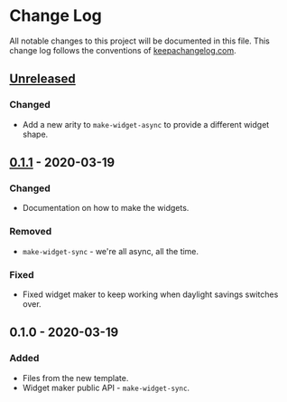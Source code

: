 # Change Log
All notable changes to this project will be documented in this file. This change log follows the conventions of [keepachangelog.com](http://keepachangelog.com/).

## [Unreleased]
### Changed
- Add a new arity to `make-widget-async` to provide a different widget shape.

## [0.1.1] - 2020-03-19
### Changed
- Documentation on how to make the widgets.

### Removed
- `make-widget-sync` - we're all async, all the time.

### Fixed
- Fixed widget maker to keep working when daylight savings switches over.

## 0.1.0 - 2020-03-19
### Added
- Files from the new template.
- Widget maker public API - `make-widget-sync`.

[Unreleased]: https://github.com/your-name/peg-thing/compare/0.1.1...HEAD
[0.1.1]: https://github.com/your-name/peg-thing/compare/0.1.0...0.1.1
